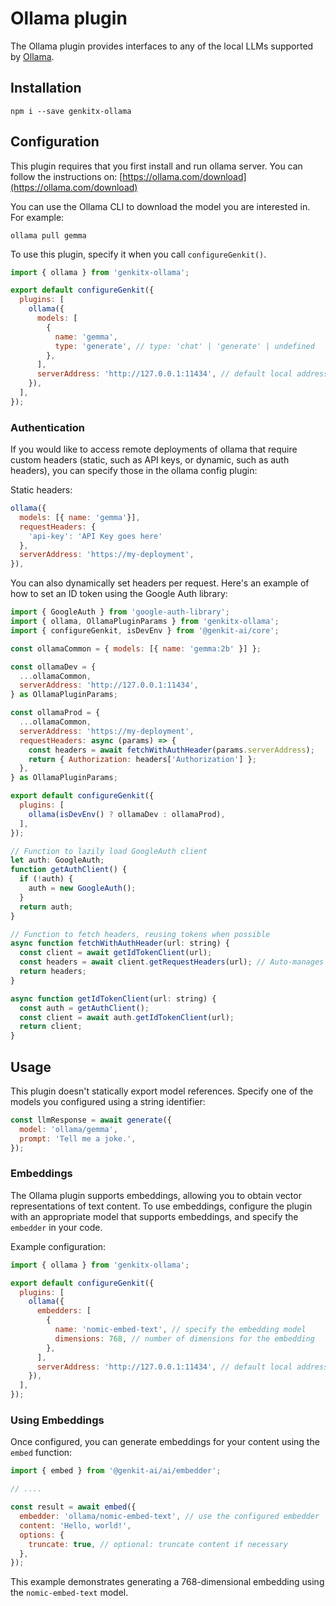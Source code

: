 # Ollama plugin

The Ollama plugin provides interfaces to any of the local LLMs supported by
[Ollama](https://ollama.com/).

## Installation

```posix-terminal
npm i --save genkitx-ollama
```

## Configuration

This plugin requires that you first install and run ollama server. You can follow
the instructions on: [https://ollama.com/download](https://ollama.com/download)

You can use the Ollama CLI to download the model you are interested in. For
example:

```posix-terminal
ollama pull gemma
```

To use this plugin, specify it when you call `configureGenkit()`.

```js
import { ollama } from 'genkitx-ollama';

export default configureGenkit({
  plugins: [
    ollama({
      models: [
        {
          name: 'gemma',
          type: 'generate', // type: 'chat' | 'generate' | undefined
        },
      ],
      serverAddress: 'http://127.0.0.1:11434', // default local address
    }),
  ],
});
```

### Authentication

If you would like to access remote deployments of ollama that require custom headers (static,
such as API keys, or dynamic, such as auth headers), you can specify those in the ollama config plugin:

Static headers:

```js
ollama({
  models: [{ name: 'gemma'}],
  requestHeaders: {
    'api-key': 'API Key goes here'
  },
  serverAddress: 'https://my-deployment',
}),
```

You can also dynamically set headers per request. Here's an example of how to set an ID token using
the Google Auth library:

```js
import { GoogleAuth } from 'google-auth-library';
import { ollama, OllamaPluginParams } from 'genkitx-ollama';
import { configureGenkit, isDevEnv } from '@genkit-ai/core';

const ollamaCommon = { models: [{ name: 'gemma:2b' }] };

const ollamaDev = {
  ...ollamaCommon,
  serverAddress: 'http://127.0.0.1:11434',
} as OllamaPluginParams;

const ollamaProd = {
  ...ollamaCommon,
  serverAddress: 'https://my-deployment',
  requestHeaders: async (params) => {
    const headers = await fetchWithAuthHeader(params.serverAddress);
    return { Authorization: headers['Authorization'] };
  },
} as OllamaPluginParams;

export default configureGenkit({
  plugins: [
    ollama(isDevEnv() ? ollamaDev : ollamaProd),
  ],
});

// Function to lazily load GoogleAuth client
let auth: GoogleAuth;
function getAuthClient() {
  if (!auth) {
    auth = new GoogleAuth();
  }
  return auth;
}

// Function to fetch headers, reusing tokens when possible
async function fetchWithAuthHeader(url: string) {
  const client = await getIdTokenClient(url);
  const headers = await client.getRequestHeaders(url); // Auto-manages token refresh
  return headers;
}

async function getIdTokenClient(url: string) {
  const auth = getAuthClient();
  const client = await auth.getIdTokenClient(url);
  return client;
}
```

## Usage

This plugin doesn't statically export model references. Specify one of the
models you configured using a string identifier:

```js
const llmResponse = await generate({
  model: 'ollama/gemma',
  prompt: 'Tell me a joke.',
});
```


### Embeddings

The Ollama plugin supports embeddings, allowing you to obtain vector representations of text content. To use embeddings, configure the plugin with an appropriate model that supports embeddings, and specify the `embedder` in your code.

Example configuration:

```js
import { ollama } from 'genkitx-ollama';

export default configureGenkit({
  plugins: [
    ollama({
      embedders: [
        {
          name: 'nomic-embed-text', // specify the embedding model
          dimensions: 768, // number of dimensions for the embedding
        },
      ],
      serverAddress: 'http://127.0.0.1:11434', // default local address
    }),
  ],
});
```

### Using Embeddings

Once configured, you can generate embeddings for your content using the `embed` function:

```js
import { embed } from '@genkit-ai/ai/embedder';

// ....

const result = await embed({
  embedder: 'ollama/nomic-embed-text', // use the configured embedder
  content: 'Hello, world!',
  options: {
    truncate: true, // optional: truncate content if necessary
  },
});
```

This example demonstrates generating a 768-dimensional embedding using the `nomic-embed-text` model.
